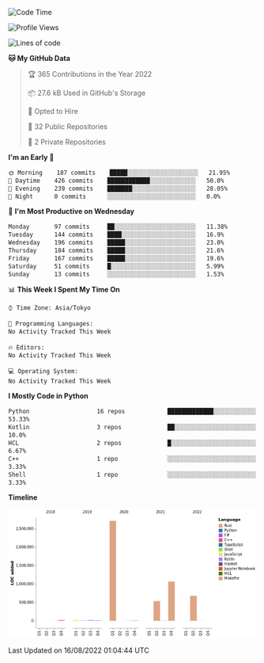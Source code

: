 <!--START_SECTION:waka-->
![Code Time](http://img.shields.io/badge/Code%20Time-432%20hrs%2040%20mins-blue)

![Profile Views](http://img.shields.io/badge/Profile%20Views-0-blue)

![Lines of code](https://img.shields.io/badge/From%20Hello%20World%20I%27ve%20Written-5%20Million%20lines%20of%20code-blue)

**🐱 My GitHub Data** 

> 🏆 365 Contributions in the Year 2022
 > 
> 📦 27.6 kB Used in GitHub's Storage 
 > 
> 💼 Opted to Hire
 > 
> 📜 32 Public Repositories 
 > 
> 🔑 2 Private Repositories  
 > 
**I'm an Early 🐤** 

```text
🌞 Morning    187 commits    █████░░░░░░░░░░░░░░░░░░░░   21.95% 
🌆 Daytime    426 commits    ████████████░░░░░░░░░░░░░   50.0% 
🌃 Evening    239 commits    ███████░░░░░░░░░░░░░░░░░░   28.05% 
🌙 Night      0 commits      ░░░░░░░░░░░░░░░░░░░░░░░░░   0.0%

```
📅 **I'm Most Productive on Wednesday** 

```text
Monday       97 commits     ██░░░░░░░░░░░░░░░░░░░░░░░   11.38% 
Tuesday      144 commits    ████░░░░░░░░░░░░░░░░░░░░░   16.9% 
Wednesday    196 commits    █████░░░░░░░░░░░░░░░░░░░░   23.0% 
Thursday     184 commits    █████░░░░░░░░░░░░░░░░░░░░   21.6% 
Friday       167 commits    █████░░░░░░░░░░░░░░░░░░░░   19.6% 
Saturday     51 commits     █░░░░░░░░░░░░░░░░░░░░░░░░   5.99% 
Sunday       13 commits     ░░░░░░░░░░░░░░░░░░░░░░░░░   1.53%

```


📊 **This Week I Spent My Time On** 

```text
⌚︎ Time Zone: Asia/Tokyo

💬 Programming Languages: 
No Activity Tracked This Week

🔥 Editors: 
No Activity Tracked This Week

💻 Operating System: 
No Activity Tracked This Week

```

**I Mostly Code in Python** 

```text
Python                   16 repos            █████████████░░░░░░░░░░░░   53.33% 
Kotlin                   3 repos             ██░░░░░░░░░░░░░░░░░░░░░░░   10.0% 
HCL                      2 repos             █░░░░░░░░░░░░░░░░░░░░░░░░   6.67% 
C++                      1 repo              ░░░░░░░░░░░░░░░░░░░░░░░░░   3.33% 
Shell                    1 repo              ░░░░░░░░░░░░░░░░░░░░░░░░░   3.33%

```


**Timeline**

![Chart not found](https://raw.githubusercontent.com/kitagawa-hr/kitagawa-hr/main/charts/bar_graph.png) 


 Last Updated on 16/08/2022 01:04:44 UTC
<!--END_SECTION:waka-->
